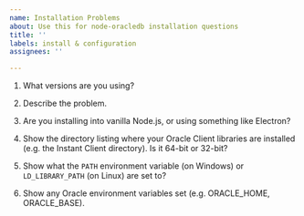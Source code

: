 ```yaml
---
name: Installation Problems
about: Use this for node-oracledb installation questions
title: ''
labels: install & configuration
assignees: ''

---
```


<!--

Thank you for using node-oracledb.

Do these before creating a new issue:

    Review and follow the Installation Instructions: https://oracle.github.io/node-oracledb/INSTALL.html

    Review the troubleshooting tips https://oracle.github.io/node-oracledb/INSTALL.html#troubleshooting

    Review the user manual: https://oracle.github.io/node-oracledb/doc/api.html.

If you have a `DPI-1047`, `DPI-1050` or `DPI-1072` error, re-review the links above.

Please answer these questions so we can help you.

GitHub issues that are not updated for a month may be automatically closed.  Feel free to update them at any time.

-->

1. What versions are you using?

<!--

Give your database version.

Also run node and show the output of:

    process.platform
    process.version
    process.arch
    require('oracledb').versionString
    require('oracledb').oracleClientVersionString

-->

2. Describe the problem.

<!-- Cut and paste text showing the command you ran.  No screenshots. -->

3. Are you installing into vanilla Node.js, or using something like Electron?

4. Show the directory listing where your Oracle Client libraries are installed (e.g. the Instant Client directory).  Is it 64-bit or 32-bit?

5. Show what the `PATH` environment variable (on Windows) or `LD_LIBRARY_PATH` (on Linux) are set to?

6. Show any Oracle environment variables set (e.g. ORACLE_HOME, ORACLE_BASE).
